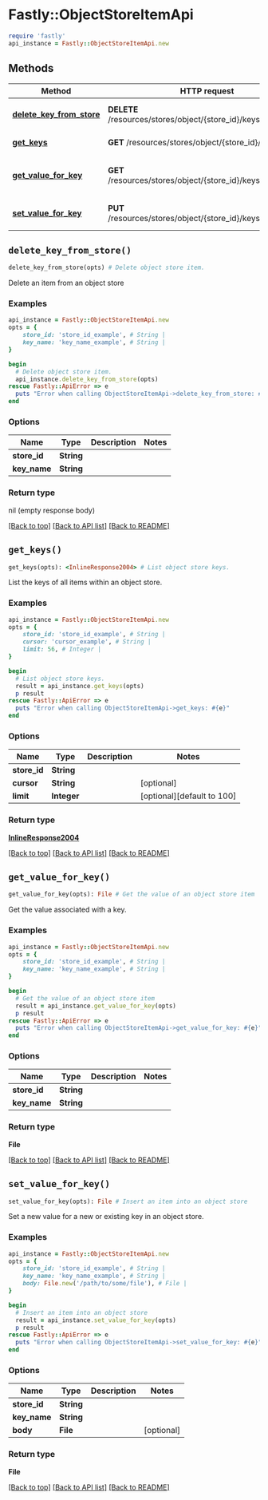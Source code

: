 # Fastly::ObjectStoreItemApi


```ruby
require 'fastly'
api_instance = Fastly::ObjectStoreItemApi.new
```

## Methods

| Method | HTTP request | Description |
| ------ | ------------ | ----------- |
| [**delete_key_from_store**](ObjectStoreItemApi.md#delete_key_from_store) | **DELETE** /resources/stores/object/{store_id}/keys/{key_name} | Delete object store item. |
| [**get_keys**](ObjectStoreItemApi.md#get_keys) | **GET** /resources/stores/object/{store_id}/keys | List object store keys. |
| [**get_value_for_key**](ObjectStoreItemApi.md#get_value_for_key) | **GET** /resources/stores/object/{store_id}/keys/{key_name} | Get the value of an object store item |
| [**set_value_for_key**](ObjectStoreItemApi.md#set_value_for_key) | **PUT** /resources/stores/object/{store_id}/keys/{key_name} | Insert an item into an object store |


## `delete_key_from_store()`

```ruby
delete_key_from_store(opts) # Delete object store item.
```

Delete an item from an object store

### Examples

```ruby
api_instance = Fastly::ObjectStoreItemApi.new
opts = {
    store_id: 'store_id_example', # String | 
    key_name: 'key_name_example', # String | 
}

begin
  # Delete object store item.
  api_instance.delete_key_from_store(opts)
rescue Fastly::ApiError => e
  puts "Error when calling ObjectStoreItemApi->delete_key_from_store: #{e}"
end
```

### Options

| Name | Type | Description | Notes |
| ---- | ---- | ----------- | ----- |
| **store_id** | **String** |  |  |
| **key_name** | **String** |  |  |

### Return type

nil (empty response body)

[[Back to top]](#) [[Back to API list]](../../README.md#endpoints)
[[Back to README]](../../README.md)
## `get_keys()`

```ruby
get_keys(opts): <InlineResponse2004> # List object store keys.
```

List the keys of all items within an object store.

### Examples

```ruby
api_instance = Fastly::ObjectStoreItemApi.new
opts = {
    store_id: 'store_id_example', # String | 
    cursor: 'cursor_example', # String | 
    limit: 56, # Integer | 
}

begin
  # List object store keys.
  result = api_instance.get_keys(opts)
  p result
rescue Fastly::ApiError => e
  puts "Error when calling ObjectStoreItemApi->get_keys: #{e}"
end
```

### Options

| Name | Type | Description | Notes |
| ---- | ---- | ----------- | ----- |
| **store_id** | **String** |  |  |
| **cursor** | **String** |  | [optional] |
| **limit** | **Integer** |  | [optional][default to 100] |

### Return type

[**InlineResponse2004**](InlineResponse2004.md)

[[Back to top]](#) [[Back to API list]](../../README.md#endpoints)
[[Back to README]](../../README.md)
## `get_value_for_key()`

```ruby
get_value_for_key(opts): File # Get the value of an object store item
```

Get the value associated with a key.

### Examples

```ruby
api_instance = Fastly::ObjectStoreItemApi.new
opts = {
    store_id: 'store_id_example', # String | 
    key_name: 'key_name_example', # String | 
}

begin
  # Get the value of an object store item
  result = api_instance.get_value_for_key(opts)
  p result
rescue Fastly::ApiError => e
  puts "Error when calling ObjectStoreItemApi->get_value_for_key: #{e}"
end
```

### Options

| Name | Type | Description | Notes |
| ---- | ---- | ----------- | ----- |
| **store_id** | **String** |  |  |
| **key_name** | **String** |  |  |

### Return type

**File**

[[Back to top]](#) [[Back to API list]](../../README.md#endpoints)
[[Back to README]](../../README.md)
## `set_value_for_key()`

```ruby
set_value_for_key(opts): File # Insert an item into an object store
```

Set a new value for a new or existing key in an object store.

### Examples

```ruby
api_instance = Fastly::ObjectStoreItemApi.new
opts = {
    store_id: 'store_id_example', # String | 
    key_name: 'key_name_example', # String | 
    body: File.new('/path/to/some/file'), # File | 
}

begin
  # Insert an item into an object store
  result = api_instance.set_value_for_key(opts)
  p result
rescue Fastly::ApiError => e
  puts "Error when calling ObjectStoreItemApi->set_value_for_key: #{e}"
end
```

### Options

| Name | Type | Description | Notes |
| ---- | ---- | ----------- | ----- |
| **store_id** | **String** |  |  |
| **key_name** | **String** |  |  |
| **body** | **File** |  | [optional] |

### Return type

**File**

[[Back to top]](#) [[Back to API list]](../../README.md#endpoints)
[[Back to README]](../../README.md)
